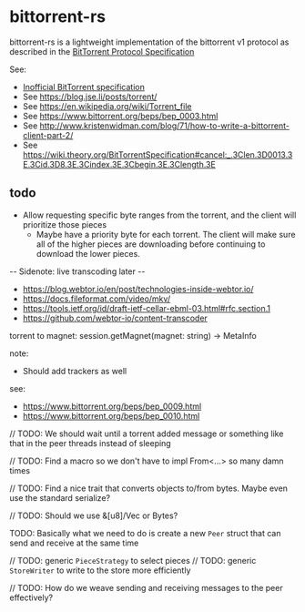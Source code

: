 # bittorrent-rs
bittorrent-rs is a lightweight implementation of the bittorrent v1 protocol as described in the [BitTorrent Protocol Specification](https://www.bittorrent.org/beps/bep_0003.html)

See:
* [Inofficial BitTorrent specification](https://wiki.theory.org/index.php/BitTorrentSpecification)
* See https://blog.jse.li/posts/torrent/
* See https://en.wikipedia.org/wiki/Torrent_file
* See https://www.bittorrent.org/beps/bep_0003.html
* See http://www.kristenwidman.com/blog/71/how-to-write-a-bittorrent-client-part-2/
* See https://wiki.theory.org/BitTorrentSpecification#cancel:_.3Clen.3D0013.3E.3Cid.3D8.3E.3Cindex.3E.3Cbegin.3E.3Clength.3E

## todo
* Allow requesting specific byte ranges from the torrent, and the client will prioritize those pieces
  * Maybe have a priority byte for each torrent. The client will make sure all of the higher pieces are downloading before continuing to download the lower pieces.

-- Sidenote: live transcoding later --

* https://blog.webtor.io/en/post/technologies-inside-webtor.io/
* https://docs.fileformat.com/video/mkv/
* https://tools.ietf.org/id/draft-ietf-cellar-ebml-03.html#rfc.section.1
* https://github.com/webtor-io/content-transcoder

torrent to magnet:
session.getMagnet(magnet: string) -> MetaInfo

note:
* Should add trackers as well

see:
* https://www.bittorrent.org/beps/bep_0009.html
* https://www.bittorrent.org/beps/bep_0010.html

// TODO: We should wait until a torrent added message or something like that in the peer threads instead of sleeping

// TODO: Find a macro so we don't have to impl From<...> so many damn times

// TODO: Find a nice trait that converts objects to/from bytes. Maybe even use the standard serialize?

// TODO: Should we use &[u8]/Vec<u8> or Bytes?

TODO: Basically what we need to do is create a new `Peer` struct that can send and receive at the same time

// TODO: generic `PieceStrategy` to select pieces
// TODO: generic `StoreWriter` to write to the store more efficiently

// TODO: How do we weave sending and receiving messages to the peer effectively?
